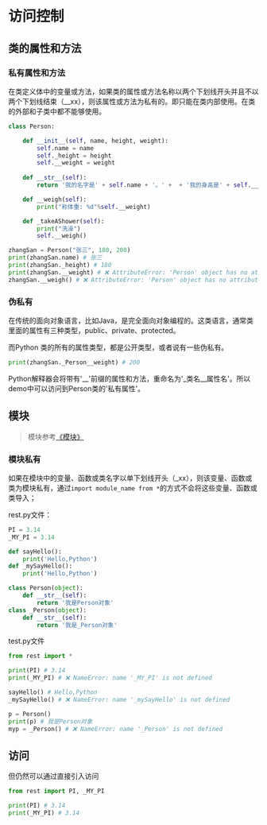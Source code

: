 # 访问控制

## 类的属性和方法

### 私有属性和方法

在类定义体中的变量或方法，如果类的属性或方法名称以两个下划线开头并且不以两个下划线结束（__xx），则该属性或方法为私有的。即只能在类内部使用。在类的外部和子类中都不能够使用。

```python
class Person:

    def __init__(self, name, height, weight):
        self.name = name
        self._height = height
        self.__weight = weight
        
    def __str__(self):
        return '我的名字是' + self.name + '。' +  + '我的身高是' + self.__height + 'cm。'

    def __weigh(self):
        print("称体重: %d"%self.__weight)

    def _takeAShower(self):
        print("洗澡")
        self.__weigh()

zhangSan = Person("张三", 180, 200)
print(zhangSan.name) # 张三
print(zhangSan._height) # 180
print(zhangSan.__weight) # ❌ AttributeError: 'Person' object has no attribute '__weight'
zhangSan.__weigh() # ❌ AttributeError: 'Person' object has no attribute '__weigh'
```

### 伪私有

在传统的面向对象语言，比如Java，是完全面向对象编程的。这类语言，通常类里面的属性有三种类型，public、private、protected。

而Python 类的所有的属性类型，都是公开类型，或者说有一些伪私有。

```python
print(zhangSan._Person__weight) # 200
```

Python解释器会将带有'__'前缀的属性和方法，重命名为'_类名__属性名'。所以demo中可以访问到Person类的'私有属性'。


## 模块

> 模块参考[《模块》]()

### 模块私有

如果在模块中的变量、函数或类名字以单下划线开头（_xx），则该变量、函数或类为模块私有，通过`import module_name from *`的方式不会将这些变量、函数或类导入；

rest.py文件：

```python
PI = 3.14
_MY_PI = 3.14

def sayHello():
    print('Hello,Python')
def _mySayHello():
    print('Hello,Python')

class Person(object):
    def __str__(self):
        return '我是Person对象'
class _Person(object):
    def __str__(self):
        return '我是_Person对象'
```

test.py文件

```python
from rest import *

print(PI) # 3.14
print(_MY_PI) # ❌ NameError: name '_MY_PI' is not defined

sayHello() # Hello,Python
_mySayHello() # ❌ NameError: name '_mySayHello' is not defined

p = Person()
print(p) # 我是Person对象
myp = _Person() # ❌ NameError: name '_Person' is not defined
```

## 访问

但仍然可以通过直接引入访问

```python
from rest import PI, _MY_PI

print(PI) # 3.14
print(_MY_PI) # 3.14
```